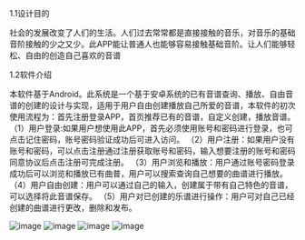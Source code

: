 1.1设计目的

社会的发展改变了人们的生活。人们过去常常都是直接接触的音乐，对音乐的基础音阶接触的少之又少。此APP能让普通人也能够容易接触基础音阶。让人们能够轻松、自由的创造自己喜欢的音谱

1.2软件介绍

本软件基于Android。此系统是一个基于安卓系统的已有音谱查询、播放、自由音谱的创建的设计与实现，适用于用户自由创建播放自己所爱的音谱，本软件的初次使用流程为：首先注册登录APP，首页推荐已有的音谱，自定义创建，播放音谱。
（1）用户登录:如果用户想使用此APP，首先必须使用账号和密码进行登录，也可点击记住密码，账号密码验证成功后可进入访问。
（2）用户注册：如果用户没有账号和密码，可以点击注册通过注册获取账号和密码，输入想要注册的账号和密码同意协议后点击注册可完成注册。
（3）用户浏览和播放：用户通过账号密码登录成功后可以浏览和播放已有曲普，用户可以搜索查询自己想要的曲谱进行播放。
（4）用户自由创建：用户可以通过自己的输入，创建属于带有自己特色的音谱，可以选择将此音谱保存。
（5）用户对已创建的乐谱进行操作：用户可对自己已经创建的曲谱进行更改，删除和发布。


![image](https://github.com/user-attachments/assets/b4d09a47-f2cd-4a4e-968e-4f2e5f4f9825)
![image](https://github.com/user-attachments/assets/88d762c4-6fcc-47c2-b6ff-8c202b2d8d06)
![image](https://github.com/user-attachments/assets/7af9488a-af9b-4795-ae2b-8c37cd3250b1)
![image](https://github.com/user-attachments/assets/307d6ed9-56e6-47c8-ae23-5eb0361fc4b1)
